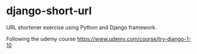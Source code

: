 # django-short-url
URL shortener exercise using Python and Django framework.

Following the udemy course https://www.udemy.com/course/try-django-1-10
